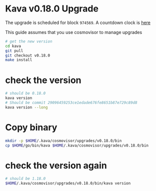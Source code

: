 # Kava v0.18.0 Upgrade

The upgrade is scheduled for block `974569`. A countdown clock is [here](https://www.mintscan.io/kava/blocks/974569)

This guide assumes that you use cosmovisor to manage upgrades

```bash
# get the new version
cd kava
git pull
git checkout v0.18.0
make install
```

# check the version

```bash
# should be 0.18.0
kava version
# Should be commit 29096459253ce1edade676fe8651b87e729c89d8
kava version --long
```

# Copy binary

```bash
mkdir -p $HOME/.kava/cosmovisor/upgrades/v0.18.0/bin
cp $HOME/go/bin/kava $HOME/.kava/cosmovisor/upgrades/v0.18.0/bin
```

# check the version again

```bash
# should be 1.18.0
$HOME/.kava/cosmovisor/upgrades/v0.18.0/bin/kava version
```
